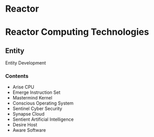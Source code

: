 # Reactor
# Reactor Computing Technologies

## Entity
Entity Development

### Contents
- Arise CPU
- Emerge Instruction Set
- Mastermind Kernel
- Conscious Operating System
- Sentinel Cyber Security
- Synapse Cloud
- Sentient Artificial Intelligence
- Desire Host
- Aware Software
